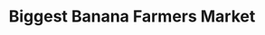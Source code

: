 ---
title: "Biggest Banana Farmers Market"
url: /oceanside/biggest-banana-farmers-market/
shop: Supermarkt
---